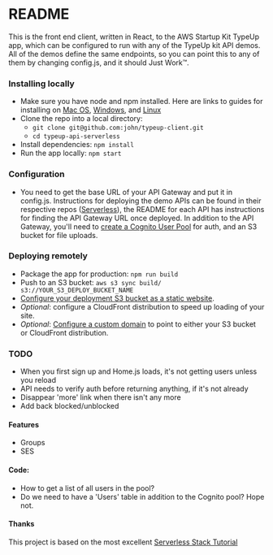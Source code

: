 # README
This is the front end client, written in React, to the AWS Startup Kit TypeUp app, which can be configured to run with any of the TypeUp kit API demos. All of the demos define the same endpoints, so you can point this to any of them by changing config.js, and it should Just Work™.

### Installing locally
- Make sure you have node and npm installed. Here are links to guides for installing on [Mac OS](https://treehouse.github.io/installation-guides/mac/node-mac.html), [Windows](http://blog.teamtreehouse.com/install-node-js-npm-windows), and [Linux](http://blog.teamtreehouse.com/install-node-js-npm-linux) 
- Clone the repo into a local directory:
  - `git clone git@github.com:john/typeup-client.git`
  - `cd typeup-api-serverless`
- Install dependencies: `npm install`
- Run the app locally: `npm start`

### Configuration
- You need to get the base URL of your API Gateway and put it in config.js. Instructions for deploying the demo APIs can be found in their respective repos ([Serverless](https://github.com/john/typeup-api-serverless)), the README for each API has instructions for finding the API Gateway URL once deployed. In addition to the API Gateway, you'll need to [create a Cognito User Pool](https://docs.aws.amazon.com/cognito/latest/developerguide/create-new-user-pool-console-quickstart.html) for auth, and an S3 bucket for file uploads.

### Deploying remotely
- Package the app for production: `npm run build`
- Push to an S3 bucket: `aws s3 sync build/ s3://YOUR_S3_DEPLOY_BUCKET_NAME`
- [Configure your deployment S3 bucket as a static website](https://docs.aws.amazon.com/AmazonS3/latest/user-guide/static-website-hosting.html).
- *Optional*: configure a CloudFront distribution to speed up loading of your site.
- *Optional*: [Configure a custom domain](https://docs.aws.amazon.com/AmazonS3/latest/dev/website-hosting-custom-domain-walkthrough.html) to point to either your S3 bucket or CloudFront distribution.

### TODO
- When you first sign up and Home.js loads, it's not getting users unless you reload
- API needs to verify auth before returning anything, if it's not already
- Disappear 'more' link when there isn't any more
- Add back blocked/unblocked

#### Features
- Groups
- SES




#### Code:
- How to get a list of all users in the pool?
- Do we need to have a 'Users' table in addition to the Cognito pool? Hope not.

#### Thanks
This project is based on the most excellent [Serverless Stack Tutorial](http://serverless-stack.com/)
